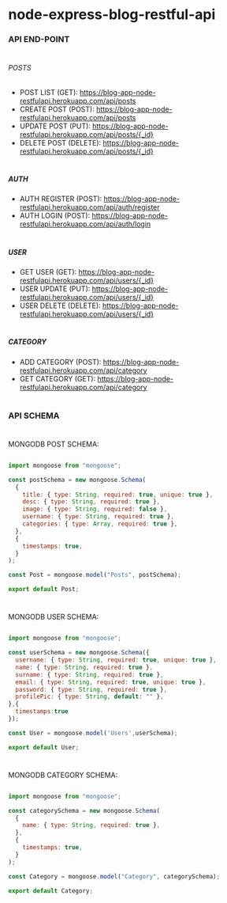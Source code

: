 # node-express-blog-restful-api

### API END-POINT
#
###### POSTS
- POST LIST (GET): https://blog-app-node-restfulapi.herokuapp.com/api/posts
- CREATE POST (POST): https://blog-app-node-restfulapi.herokuapp.com/api/posts
- UPDATE POST (PUT): https://blog-app-node-restfulapi.herokuapp.com/api/posts/{_id}
- DELETE POST (DELETE): https://blog-app-node-restfulapi.herokuapp.com/api/posts/{_id}
#
#
##### AUTH
- AUTH REGISTER (POST): https://blog-app-node-restfulapi.herokuapp.com/api/auth/register
- AUTH LOGIN (POST): https://blog-app-node-restfulapi.herokuapp.com/api/auth/login
#
#
##### USER
- GET USER (GET): https://blog-app-node-restfulapi.herokuapp.com/api/users/{_id}
- USER UPDATE (PUT): https://blog-app-node-restfulapi.herokuapp.com/api/users/{_id}
- USER DELETE (DELETE): https://blog-app-node-restfulapi.herokuapp.com/api/users/{_id}
#
#
##### CATEGORY
- ADD CATEGORY (POST): https://blog-app-node-restfulapi.herokuapp.com/api/category
- GET CATEGORY (GET): https://blog-app-node-restfulapi.herokuapp.com/api/category
#

### API SCHEMA
#
MONGODB POST SCHEMA:
```javascript

import mongoose from "mongoose";

const postSchema = new mongoose.Schema(
  {
    title: { type: String, required: true, unique: true },
    desc: { type: String, required: true },
    image: { type: String, required: false },
    username: { type: String, required: true },
    categories: { type: Array, required: true },
  },
  {
    timestamps: true,
  }
);

const Post = mongoose.model("Posts", postSchema);

export default Post;
```
#
MONGODB USER SCHEMA:
```javascript

import mongoose from "mongoose";

const userSchema = new mongoose.Schema({
  username: { type: String, required: true, unique: true },
  name: { type: String, required: true },
  surname: { type: String, required: true },
  email: { type: String, required: true, unique: true },
  password: { type: String, required: true },
  profilePic: { type: String, default: "" },
},{
  timestamps:true
});

const User = mongoose.model('Users',userSchema);

export default User;
```
#
MONGODB CATEGORY SCHEMA:
```javascript

import mongoose from "mongoose";

const categorySchema = new mongoose.Schema(
  {
    name: { type: String, required: true },
  },
  {
    timestamps: true,
  }
);

const Category = mongoose.model("Category", categorySchema);

export default Category;
```

